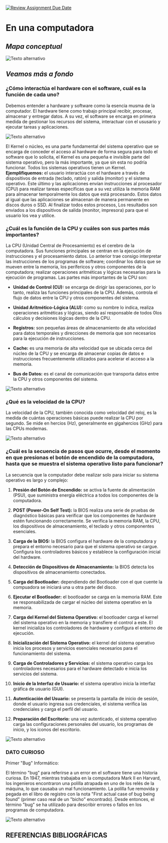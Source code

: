 [![Review Assignment Due Date](https://classroom.github.com/assets/deadline-readme-button-22041afd0340ce965d47ae6ef1cefeee28c7c493a6346c4f15d667ab976d596c.svg)](https://classroom.github.com/a/ZHlrD2sU)

# **En una computadora**
## *Mapa conceptual*
![Texto alternativo](https://www.canva.com/design/DAGL62geJ8A/VYUKzAKizNXZ7kGqR1XaTA/view?utm_content=DAGL62geJ8A&utm_campaign=designshare&utm_medium=link&utm_source=editor)

## *Veamos más a fondo*
### ¿Cómo interactúa el hardware con el software, cuál es la función de cada uno?
Debemos entender a hardware y software como la esencia musma de la computador. El hardware tiene como trabajo principal recibir, procesar, almacenar y entregar datos. A su vez, el software se encarga en primera medida de gestionar los recursos del sistema, interactuar con el ususario y ejecutar tareas y aplicaciones.

![Texto alternativo](https://www.google.com/url?sa=i&url=https%3A%2F%2Fes.pinterest.com%2Fpin%2Fdiagnostico-informtica--140878294586942798%2F&psig=AOvVaw2egKaBhJOlwOFWnrZCimhn&ust=1721964899251000&source=images&cd=vfe&opi=89978449&ved=0CBEQjRxqFwoTCPCipKihwYcDFQAAAAAdAAAAABAK)

El Kernel o núcleo, es una parte fundamental del sistema operativo que se encarga de conceder el acceso al hardware de forma segura para todo el software que lo solicita, el Kernel es una pequeña e invisible parte del sistema operativo, pero la más importante, ya que sin esta no podría funcionar. Todos los sistemas operativos tienen un Kernel. **Ejemplifiquemos:** el usuario interactúa con el hardware a través de dispositivos de entrada (teclado, ratón) y salida (monitor) y el sistema operativo.  Este último y las aplicaciones envían instrucciones al procesador (CPU) para realizar tareas específicas que a su vez utiliza la memoria RAM para almacenar temporalmente los datos que está procesando. Estos datos al igual que las aplicaciones se almacenan de manera permanente en discos duros o SSD. Al finalizar todos estos procesos, Los resultados son enviados a los dispositivos de salida (monitor, impresora) para que el usuario los vea y utilice.

### ¿Cuál es la función de la CPU y cuáles son sus partes más importantes?

La CPU (Unidad Central de Procesamiento) es el cerebro de la computadora. Sus funciones principales se centran en la ejecución de instrucciones y el procesamiento datos. Lo anterior trae consigo interpretar las instrucciones de los programas de software; coordinar los datos que se mueven entre la memoria, los perífericos y otros componentes de la computadora; realizar operaciones aritméticas y lógicas necesarias para la ejecución de programas. Las partes más importantes de la CPU son:

- **Unidad de Control (CU):** se encarga de dirigir las operaciones, por lo tanto, realiza las funciones principales  de la CPU. Además, controla el flujo de datos entre la CPU y otros componentes del sistema.

- **Unidad Aritmético-Lógica (ALU):** como su nombre lo indica, realiza operaciones aritméticas y lógicas, siendo así responsable de todos 0los cálculos y decisiones lógicas dentro de la CPU.

- **Registros:** son pequeñas áreas de almacenamiento de alta velocidad para datos temporales y direcciones de memoria que son necesarios para la ejecución de instrucciones.

- **Cache:** es una memoria de alta velocidad que se ubicada cerca del núcleo de la CPU y se encarga de almacenar copias de datos e instrucciones frecuentemente utilizados para acelerar el acceso a la memoria.

- **Bus de Datos:** es el canal de comunicación que transporta datos entre la CPU y otros componentes del sistema.

![Texto alternativo](https://www.google.com/url?sa=i&url=https%3A%2F%2Fconcepto.de%2Fcpu%2F&psig=AOvVaw2w3kz-oAWJm3kWjDESsPnl&ust=1721966191640000&source=images&cd=vfe&opi=89978449&ved=0CBEQjRxqFwoTCLiwiZCmwYcDFQAAAAAdAAAAABAE)

### ¿Qué es la velocidad de la CPU?

La velocidad de la CPU, también conocida como velocidad del reloj, es la medida de cuántas operaciones básicas puede realizar la CPU por segundo. Se mide en hercios (Hz), generalmente en gigahercios (GHz) para las CPUs modernas.

![Texto alternativo](https://www.google.com/url?sa=i&url=https%3A%2F%2Fwww.datacentermarket.es%2Fdcm-xl%2Fcpu-unidad-central-de-procesamiento-guia-completa%2F&psig=AOvVaw2w3kz-oAWJm3kWjDESsPnl&ust=1721966191640000&source=images&cd=vfe&opi=89978449&ved=0CBEQjRxqFwoTCLiwiZCmwYcDFQAAAAAdAAAAABAJ)

### ¿Cuál es la secuencia de pasos que ocurre, desde el momento en que presionas el botón de encendido de la computadora, hasta que se muestra el sistema operativo listo para funcionar?

La secuencia que la computador debe realizar solo para iniciar su sistema operativo es largo y complejo:

1. **Presión del Botón de Encendido:** se activa la fuente de alimentación (PSU), que suministra energía eléctrica a todos los componentes de la computadora.

2. **POST (Power-On Self Test):** la BIOS realiza una serie de pruebas de diagnóstico básicas para verificar que los componentes de hardware estén funcionando correctamente.
Se verifica la memoria RAM, la CPU, los dispositivos de almacenamiento, el teclado y otros componentes esenciales.

3. **Carga de la BIOS:** la BIOS configura el hardware de la computadora y prepara el entorno necesario para que el sistema operativo se cargue. Configura los controladores básicos y establece la configuración inicial del hardware.

4. **Detección de Dispositivos de Almacenamiento:** la BIOS detecta los dispositivos de almacenamiento conectados. 

5. **Carga del Bootloader:** dependiendo del Bootloader con el que cuente la compuadora se iniciará una u otra parte del disco.

6. **Ejecutar el Bootloader:** el bootloader se carga en la memoria RAM. Este se responsabilizada de cargar el núcleo del sistema operativo en la memoria.

7. **Carga del Kernel del Sistema Operativo:** el bootloader carga el kernel del sistema operativo en la memoria y transfiere el control a este. El kernel inicializa los controladores de hardware y configura el entorno de ejecución.

8. **Inicialización del Sistema Operativo:** el kernel del sistema operativo inicia los procesos y servicios esenciales necesarios para el funcionamiento del sistema.

9. **Carga de Controladores y Servicios:** el sistema operativo carga los controladores necesarios para el hardware detectado e inicia los servicios del sistema.

10. **Inicio de la Interfaz de Usuario:** el sistema operativo inicia la interfaz gráfica de usuario (GUI).

11. **Autenticación del Usuario:** se presenta la pantalla de inicio de sesión, donde el usuario ingresa sus credenciales, el sistema verifica las credenciales y carga el perfil del usuario.

12. **Preparación del Escritorio:** una vez autenticado, el sistema operativo carga las configuraciones personales del usuario, los programas de inicio, y los iconos del escritorio.

![Texto alternativo](https://www.google.com/url?sa=i&url=https%3A%2F%2Fcomputerhoy.com%2Ftutoriales%2Ftecnologia%2Ftres-maneras-acceder-opciones-arranque-windows-10-windows-11-1077031&psig=AOvVaw3Sch84sTboSx6-jaXC-0qc&ust=1721967726065000&source=images&cd=vfe&opi=89978449&ved=0CBEQjRxqFwoTCJj-4vCrwYcDFQAAAAAdAAAAABAE)

### **DATO CURIOSO**

Primer "Bug" Informático:

El término "bug" para referirse a un error en el software tiene una historia curiosa. En 1947, mientras trabajaba en la computadora Mark II en Harvard, los ingenieros encontraron una polilla atrapada en uno de los relés de la máquina, lo que causaba un mal funcionamiento. La polilla fue removida y pegada en el libro de registro con la nota "First actual case of bug being found" (primer caso real de un "bicho" encontrado). Desde entonces, el término "bug" se ha utilizado para describir errores o fallos en los programas de computadora.

![Texto alternativo](https://www.google.com/url?sa=i&url=https%3A%2F%2Fwww.adslzone.net%2Fnoticias%2Ftecnologia%2Fpor-que-fallo-informatica-llama-bug%2F&psig=AOvVaw223Jr6SHe2ViBu98cNEqEf&ust=1721967933491000&source=images&cd=vfe&opi=89978449&ved=0CBEQjRxqFwoTCNik0cyswYcDFQAAAAAdAAAAABAE)

## REFERENCIAS BIBLIOGRÁFICAS

